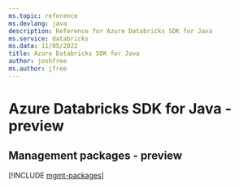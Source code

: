 ```yaml
---
ms.topic: reference
ms.devlang: java
description: Reference for Azure Databricks SDK for Java
ms.service: databricks
ms.data: 11/05/2022
title: Azure Databricks SDK for Java
author: joshfree
ms.author: jfree
---
```

# Azure Databricks SDK for Java - preview

## Management packages - preview
[!INCLUDE [mgmt-packages](databricks-mgmt-index.md)]